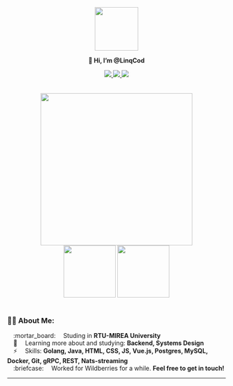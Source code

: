 <div id="header" align="center">
  <img src="https://media.giphy.com/media/l1J9MU7JDGBu8VQwU/giphy.gif" width="100"/></br>
  <p><b>👋 Hi, I’m @LinqCod</b></p>
  <span>
  <a href="https://telegram.me/linqcod">
    <img src="https://img.shields.io/badge/Telegram-2CA5E0?style=flat-square&logo=telegram&logoColor=white"/>
  </a>
  <a href="mailto:linqcod@yandex.ru">
    <img src="https://img.shields.io/badge/Gmail-D14836?style=flat-square&logo=gmail&logoColor=white"/>
  </a>
  <a href="https://github.com/linqcod/?tab=follow">
    <img src="https://img.shields.io/github/followers/linqcod?label=Follow&style=social" />
  </a>
</span>
</div>
</br>
</br>
<div align="center">
  <img width="350px" src="http://github-readme-streak-stats.herokuapp.com?user=linqcod&theme=dark&background=000000&hide_border=true"></br>
  <img height="120px" src="https://github-readme-stats.vercel.app/api?username=linqcod&count_private=true&show_icons=true&custom_title=Github%20Status&layout=compact&theme=vision-friendly-dark&hide_border=true"
/>
  <img height="120px" src="https://github-readme-stats.vercel.app/api/top-langs/?username=linqcod&layout=compact&theme=vision-friendly-dark&hide_border=true">
</div>
</br>

### :woman_technologist: About Me:
<div>
  &emsp;:mortar_board: &emsp;Studing in <b>RTU-MIREA University</b></br>
  &emsp;👀 &emsp;Learning more about and studying: <b>Backend, Systems Design</b></br>
  &emsp;⚡ &emsp;Skills: <b>Golang, Java, HTML, CSS, JS, Vue.js, Postgres, MySQL, Docker, Git, gRPC, REST, Nats-streaming </b></br>
  &emsp;:briefcase: &emsp;Worked for Wildberries for a while. <b>Feel free to get in touch!</b>
</div>
<hr>
<!-- <hr> -->
<!-- <div align="center">
  <h2>:hammer_and_wrench: Languages and Tools</h2>
  <img src="https://github.com/devicons/devicon/blob/master/icons/go/go-original-wordmark.svg" title="Go" alt="Go" width="30" height="30"/>&nbsp;
  <img src="https://github.com/devicons/devicon/blob/master/icons/postgresql/postgresql-original.svg" title="MySQL"  alt="MySQL" width="30" height="30"/>&nbsp;
  <img src="https://github.com/devicons/devicon/blob/master/icons/java/java-original-wordmark.svg" title="Java" alt="Java" width="30" height="30"/>&nbsp;
  <img src="https://github.com/devicons/devicon/blob/master/icons/spring/spring-original-wordmark.svg" title="Spring" alt="Spring" width="30" height="30"/>&nbsp;
  <img src="https://github.com/devicons/devicon/blob/master/icons/git/git-original-wordmark.svg" title="Git" **alt="Git" width="30" height="30"/>
  <img src="https://github.com/devicons/devicon/blob/master/icons/docker/docker-original.svg" title="Docker" **alt="Docker" width="30" height="30"/>
</div> -->
<!---
LinqCod/LinqCod is a ✨ special ✨ repository because its `README.md` (this file) appears on your GitHub profile.
You can click the Preview link to take a look at your changes.
--->
